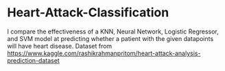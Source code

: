 # Heart-Attack-Classification
I compare the effectiveness of a KNN, Neural Network, Logistic Regressor, and SVM model at predicting whether a patient with the given datapoints will have heart disease.
Dataset from https://www.kaggle.com/rashikrahmanpritom/heart-attack-analysis-prediction-dataset
